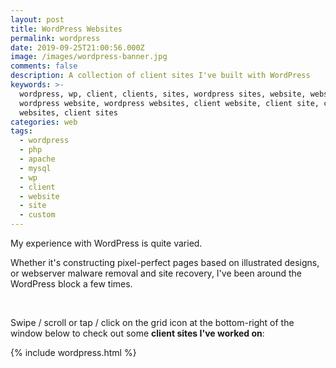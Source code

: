 ```yaml
---
layout: post
title: WordPress Websites
permalink: wordpress
date: 2019-09-25T21:00:56.000Z
image: /images/wordpress-banner.jpg
comments: false
description: A collection of client sites I've built with WordPress
keywords: >-
  wordpress, wp, client, clients, sites, wordpress sites, website, websites,
  wordpress website, wordpress websites, client website, client site, client
  websites, client sites
categories: web
tags:
  - wordpress
  - php
  - apache
  - mysql
  - wp
  - client
  - website
  - site
  - custom
---
```


<style>
  @media only screen and (max-width: 767px) {
    .br-desktop {
      display: none;
    }
  }
  @media only screen and (min-width: 768px) {
    .hr-mobile {
      display: none;
    }
  }
</style>


<p style="margin-top: 10px">
    My experience with WordPress is quite varied.
</p>

Whether it's constructing pixel-perfect pages based on illustrated designs, or webserver malware removal and site recovery, I've been around the WordPress block a few times.

<br class="br-desktop">
<hr class="hr-mobile">

Swipe / scroll or tap / click on the grid icon at the bottom-right of the window below to check out some **client sites I've worked on**:

{% include wordpress.html %}

